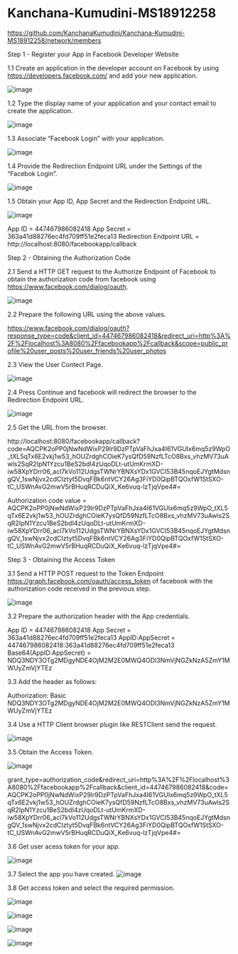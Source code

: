 # Kanchana-Kumudini-MS18912258
https://github.com/KanchanaKumudini/Kanchana-Kumudini-MS18912258/network/members

Step 1 - Register your App in Facebook Developer Website

1.1 Create an application in the developer account on Facebook by using https://developers.facebook.com/ and add your new application.

![image](https://user-images.githubusercontent.com/50174329/58014475-8907d680-7b16-11e9-8f62-c771821cd6c3.png)

1.2 Type the display name of your application and your contact email to create the application.

![image](https://user-images.githubusercontent.com/50174329/58014955-ab4e2400-7b17-11e9-9c8a-7706f9f8d3d2.png)

1.3 Associate “Facebook Login” with your application.

![image](https://user-images.githubusercontent.com/50174329/58015317-87d7a900-7b18-11e9-93eb-6ad191a265da.png)

1.4 Provide the Redirection Endpoint URL under the Settings of the “Facebok Login”.

![image](https://user-images.githubusercontent.com/50174329/58015700-8a86ce00-7b19-11e9-9230-bd115c8b8b91.png)

1.5 Obtain your App ID, App Secret and the Redirection Endpoint URL.

![image](https://user-images.githubusercontent.com/50174329/58015872-f5380980-7b19-11e9-938e-fd461fe46edf.png)

App ID = 447467986082418
App Secret = 363a41d88276ec4fd709ff51e2feca13
Redirection Endpoint URL = http://localhost:8080/facebookapp/callback

Step 2 - Obtaining the Authorization Code

2.1 Send a HTTP GET request to the Authorize Endpoint of Facebook to obtain the authorization code from facebook using https://www.facebook.com/dialog/oauth.

![image](https://user-images.githubusercontent.com/50174329/58016538-7c39b180-7b1b-11e9-94ee-0b89960f82d2.png)

2.2 Prepare the following URL using the above values.

https://www.facebook.com/dialog/oauth?response_type=code&client_id=447467986082418&redirect_uri=http%3A%2F%2Flocalhost%3A8080%2Ffacebookapp%2Fcallback&scope=public_profile%20user_posts%20user_friends%20user_photos

2.3 View the User Contect Page.

![image](https://user-images.githubusercontent.com/50174329/58016921-9b850e80-7b1c-11e9-8250-7a9023a1abe5.png)

2.4 Press Continue and facebook will redirect the browser to the Redirection Endpoint URL.

![image](https://user-images.githubusercontent.com/50174329/58017302-7b098400-7b1d-11e9-832c-1e3213f9a510.png)

2.5 Get the URL from the browser.

http://localhost:8080/facebookapp/callback?code=AQCPK2oPP0jNwNdWixP29lr9DzPTpVaFhJxa4I61VGUIx6mq5z9WpO_tXL5qTx6E2vkj1w53_hOUZrdghCOieK7ysQfD59NzfLTcO8Bxs_vhzMV73uAwls2SqR2IpN1Yzcu1BeS2bdI4zUqoDLt-utUmKrmXD-iw58XpYDrr06_acl7kVo112UdgsTWNrYBNXsYDx1GVCI53B45nqoEJYgtMdsngQV_1swNjvx2cdCIztyt5DvqFBk6ntVCY26Ag3FiYD0QipBTQOxfW1StSXO-tC_USWnAvG2mwV5rBHuqRCDuQiX_Ke6vuq-lzTjqVpe4#_=_

Authorization code value = AQCPK2oPP0jNwNdWixP29lr9DzPTpVaFhJxa4I61VGUIx6mq5z9WpO_tXL5qTx6E2vkj1w53_hOUZrdghCOieK7ysQfD59NzfLTcO8Bxs_vhzMV73uAwls2SqR2IpN1Yzcu1BeS2bdI4zUqoDLt-utUmKrmXD-iw58XpYDrr06_acl7kVo112UdgsTWNrYBNXsYDx1GVCI53B45nqoEJYgtMdsngQV_1swNjvx2cdCIztyt5DvqFBk6ntVCY26Ag3FiYD0QipBTQOxfW1StSXO-tC_USWnAvG2mwV5rBHuqRCDuQiX_Ke6vuq-lzTjqVpe4#_=_

Step 3 - Obtaining the Access Token

3.1 Send a HTTP POST request to the Token Endpoint https://graph.facebook.com/oauth/access_token of facebook with the authorization code received in the previous step. 

![image](https://user-images.githubusercontent.com/50174329/58018176-bc9b2e80-7b1f-11e9-9e3c-d95988cf2a19.png)

3.2 Prepare the authorization header with the App credentials.

App ID = 447467986082418
App Secret = 363a41d88276ec4fd709ff51e2feca13
AppID:AppSecret = 447467986082418:363a41d88276ec4fd709ff51e2feca13
Base64(AppID:AppSecret) = NDQ3NDY3OTg2MDgyNDE4OjM2M2E0MWQ4ODI3NmVjNGZkNzA5ZmY1MWUyZmVjYTEz

3.3 Add the header as follows:

Authorization: Basic NDQ3NDY3OTg2MDgyNDE4OjM2M2E0MWQ4ODI3NmVjNGZkNzA5ZmY1MWUyZmVjYTEz

3.4 Use a HTTP Client browser plugin like RESTClient send the request.

![image](https://user-images.githubusercontent.com/50174329/58018900-bf971e80-7b21-11e9-95e7-5f10630c6292.png)



3.5 Obtain the Access Token.

![image](https://user-images.githubusercontent.com/50174329/58019023-1b61a780-7b22-11e9-8bcf-84061d8a8dc9.png)

grant_type=authorization_code&redirect_uri=http%3A%2F%2Flocalhost%3A8080%2Ffacebookapp%2Fcallback&client_id=447467986082418&code=AQCPK2oPP0jNwNdWixP29lr9DzPTpVaFhJxa4I61VGUIx6mq5z9WpO_tXL5qTx6E2vkj1w53_hOUZrdghCOieK7ysQfD59NzfLTcO8Bxs_vhzMV73uAwls2SqR2IpN1Yzcu1BeS2bdI4zUqoDLt-utUmKrmXD-iw58XpYDrr06_acl7kVo112UdgsTWNrYBNXsYDx1GVCI53B45nqoEJYgtMdsngQV_1swNjvx2cdCIztyt5DvqFBk6ntVCY26Ag3FiYD0QipBTQOxfW1StSXO-tC_USWnAvG2mwV5rBHuqRCDuQiX_Ke6vuq-lzTjqVpe4#_=_

3.6 Get user acess token for your app.

![image](https://user-images.githubusercontent.com/50174329/58027969-5d491880-7b37-11e9-8196-ced2900855cf.png)

3.7 Select the app you have created.
![image](https://user-images.githubusercontent.com/50174329/58028063-91243e00-7b37-11e9-9e8d-895236284913.png)

3.8 Get access token and select the required permission.

![image](https://user-images.githubusercontent.com/50174329/58028531-903fdc00-7b38-11e9-9f72-bc4a1483e0aa.png)

![image](https://user-images.githubusercontent.com/50174329/58028636-d006c380-7b38-11e9-9041-5f14b6c7b031.png)

![image](https://user-images.githubusercontent.com/50174329/58028966-4c010b80-7b39-11e9-825c-a0ebc8225540.png)

![image](https://user-images.githubusercontent.com/50174329/58029122-95515b00-7b39-11e9-9dea-cb426476244f.png)



